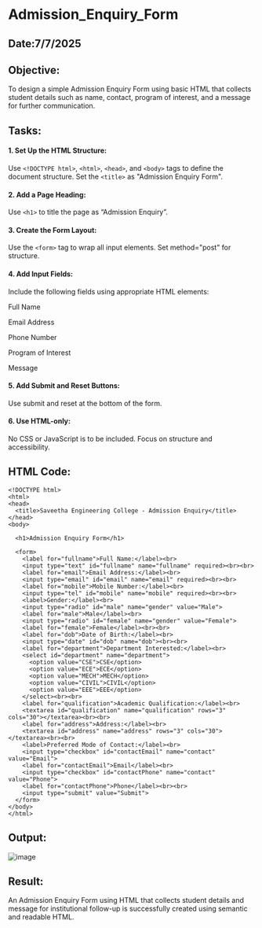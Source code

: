 # Admission_Enquiry_Form
## Date:7/7/2025

## Objective:
To design a simple Admission Enquiry Form using basic HTML that collects student details such as name, contact, program of interest, and a message for further communication.

## Tasks:
#### 1. Set Up the HTML Structure:
Use ```<!DOCTYPE html>```, ```<html>```, ```<head>```, and ```<body>``` tags to define the document structure.
Set the ```<title>``` as "Admission Enquiry Form".

#### 2. Add a Page Heading:
Use ```<h1>``` to title the page as “Admission Enquiry”.

#### 3. Create the Form Layout:
Use the ```<form>``` tag to wrap all input elements. Set method="post" for structure.

#### 4. Add Input Fields:
Include the following fields using appropriate HTML elements:

Full Name

Email Address

Phone Number 

Program of Interest 

Message

#### 5. Add Submit and Reset Buttons:
Use submit and reset at the bottom of the form.

#### 6. Use HTML-only:
No CSS or JavaScript is to be included. Focus on structure and accessibility.

## HTML Code:

```
<!DOCTYPE html>
<html>
<head>
  <title>Saveetha Engineering College - Admission Enquiry</title>
</head>
<body>

  <h1>Admission Enquiry Form</h1>

  <form>
    <label for="fullname">Full Name:</label><br>
    <input type="text" id="fullname" name="fullname" required><br><br>
    <label for="email">Email Address:</label><br>
    <input type="email" id="email" name="email" required><br><br>
    <label for="mobile">Mobile Number:</label><br>
    <input type="tel" id="mobile" name="mobile" required><br><br>
    <label>Gender:</label><br>
    <input type="radio" id="male" name="gender" value="Male">
    <label for="male">Male</label><br>
    <input type="radio" id="female" name="gender" value="Female">
    <label for="female">Female</label><br><br>
    <label for="dob">Date of Birth:</label><br>
    <input type="date" id="dob" name="dob"><br><br>
    <label for="department">Department Interested:</label><br>
    <select id="department" name="department">
      <option value="CSE">CSE</option>
      <option value="ECE">ECE</option>
      <option value="MECH">MECH</option>
      <option value="CIVIL">CIVIL</option>
      <option value="EEE">EEE</option>
    </select><br><br>
    <label for="qualification">Academic Qualification:</label><br>
    <textarea id="qualification" name="qualification" rows="3" cols="30"></textarea><br><br>
    <label for="address">Address:</label><br>
    <textarea id="address" name="address" rows="3" cols="30"></textarea><br><br>
    <label>Preferred Mode of Contact:</label><br>
    <input type="checkbox" id="contactEmail" name="contact" value="Email">
    <label for="contactEmail">Email</label><br>
    <input type="checkbox" id="contactPhone" name="contact" value="Phone">
    <label for="contactPhone">Phone</label><br><br>
    <input type="submit" value="Submit">
  </form>
</body>
</html>
```

## Output:
![image](https://github.com/user-attachments/assets/d6c07913-fb37-4a72-a769-8182abe85a85)


## Result:
An Admission Enquiry Form using HTML that collects student details and message for institutional follow-up is successfully created using semantic and readable HTML.
